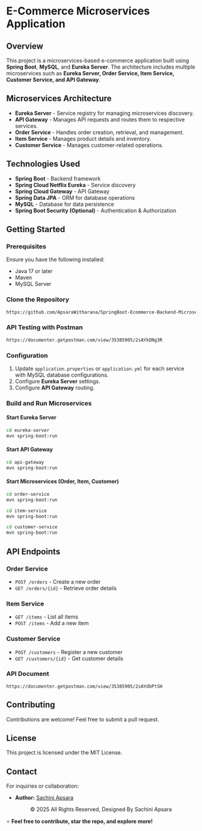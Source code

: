 # E-Commerce Microservices Application

## Overview
This project is a microservices-based e-commerce application built using **Spring Boot**, **MySQL**, and **Eureka Server**. The architecture includes multiple microservices such as **Eureka Server, Order Service, Item Service, Customer Service, and API Gateway**.

## Microservices Architecture
- **Eureka Server** - Service registry for managing microservices discovery.
- **API Gateway** - Manages API requests and routes them to respective services.
- **Order Service** - Handles order creation, retrieval, and management.
- **Item Service** - Manages product details and inventory.
- **Customer Service** - Manages customer-related operations.

## Technologies Used
- **Spring Boot** - Backend framework
- **Spring Cloud Netflix Eureka** - Service discovery
- **Spring Cloud Gateway** - API Gateway
- **Spring Data JPA** - ORM for database operations
- **MySQL** - Database for data persistence
- **Spring Boot Security (Optional)** - Authentication & Authorization

## Getting Started
### Prerequisites
Ensure you have the following installed:
- Java 17 or later
- Maven
- MySQL Server

### Clone the Repository
```sh
https://github.com/ApsaraWitharana/SpringBoot-Ecommerce-Backend-Microservice.git
```

### API Testing with Postman 
```sh
https://documenter.getpostman.com/view/35385905/2sAYkDNg3R
```

### Configuration
1. Update `application.properties` or `application.yml` for each service with MySQL database configurations.
2. Configure **Eureka Server** settings.
3. Configure **API Gateway** routing.

### Build and Run Microservices
#### Start Eureka Server
```sh
cd eureka-server
mvn spring-boot:run
```
#### Start API Gateway
```sh
cd api-gateway
mvn spring-boot:run
```
#### Start Microservices (Order, Item, Customer)
```sh
cd order-service
mvn spring-boot:run

cd item-service
mvn spring-boot:run

cd customer-service
mvn spring-boot:run
```

## API Endpoints
### Order Service
- `POST /orders` - Create a new order
- `GET /orders/{id}` - Retrieve order details

### Item Service
- `GET /items` - List all items
- `POST /items` - Add a new item

### Customer Service
- `POST /customers` - Register a new customer
- `GET /customers/{id}` - Get customer details

### API Document
```
https://documenter.getpostman.com/view/35385905/2sAYdbPtSH
```  

## Contributing
Contributions are welcome! Feel free to submit a pull request.

## License
This project is licensed under the MIT License.

## Contact

For inquiries or collaboration:
- **Author:** [Sachini Apsara](https://github.com/ApsaraWitharana)
  
<div align="center">
    © 2025 All Rights Reserved, Designed By Sachini Apsara
</div>


⭐ **Feel free to contribute, star the repo, and explore more!**

